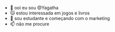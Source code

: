 - 💜 ooi eu sou @Yagatha
- 😽 estou interessada em jogos e livros 
- 🌱 sou estudante e começando com o marketing 
- 📫 não me procure 

<!---
Yagatha/Yagatha is a ✨ special ✨ repository because its `README.md` (this file) appears on your GitHub profile.
You can click the Preview link to take a look at your changes.
--->
